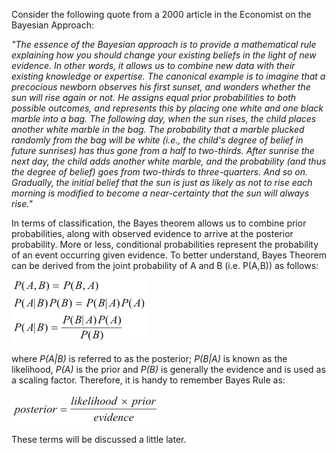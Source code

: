 Consider the following quote from a 2000 article in the Economist on the Bayesian Approach:

*"The essence of the Bayesian approach is to provide a mathematical rule explaining how you should change your existing beliefs in the light of new evidence. In other words, it allows us to combine new data with their existing knowledge or expertise. The canonical example is to imagine that a precocious newborn observes his first sunset, and wonders whether the sun will rise again or not. He assigns equal prior probabilities to both possible outcomes, and represents this by placing one white and one black marble into a bag. The following day, when the sun rises, the child places another white marble in the bag. The probability that a marble plucked randomly from the bag will be white (i.e., the child's degree of belief in future sunrises) has thus gone from a half to two-thirds. After sunrise the next day, the child adds another white marble, and the probability (and thus the degree of belief) goes from two-thirds to three-quarters. And so on. Gradually, the initial belief that the sun is just as likely as not to rise each morning is modified to become a near-certainty that the sun will always rise."*

In terms of classification, the Bayes theorem allows us to combine prior probabilities, along with observed evidence to arrive at the posterior probability. More or less, conditional probabilities represent the probability of an event occurring given evidence. To better understand, Bayes Theorem can be derived from the joint probability of A and B (i.e. P(A,B)) as follows:

<img src="images/ole.gif">


where *P(A|B)* is referred to as the posterior; *P(B|A)* is known as the likelihood, *P(A)* is the prior and *P(B)* is generally the evidence and is used as a scaling factor. Therefore, it is handy to remember Bayes Rule as:

<img src="images/ole1.gif">


These terms will be discussed a little later.
